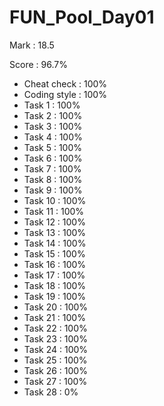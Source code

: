 # FUN_Pool_Day01

Mark : 18.5

Score : 96.7%

- Cheat check : 100%
- Coding style : 100%
- Task 1 : 100%
- Task 2 : 100%
- Task 3 : 100%
- Task 4 : 100%
- Task 5 : 100%
- Task 6 : 100%
- Task 7 : 100%
- Task 8 : 100%
- Task 9 : 100%
- Task 10 : 100%
- Task 11 : 100%
- Task 12 : 100%
- Task 13 : 100%
- Task 14 : 100%
- Task 15 : 100%
- Task 16 : 100%
- Task 17 : 100%
- Task 18 : 100%
- Task 19 : 100%
- Task 20 : 100%
- Task 21 : 100%
- Task 22 : 100%
- Task 23 : 100%
- Task 24 : 100%
- Task 25 : 100%
- Task 26 : 100%
- Task 27 : 100%
- Task 28 : 0%

